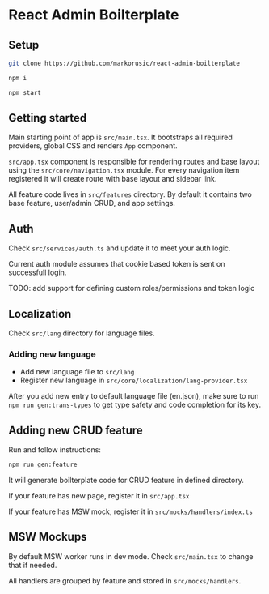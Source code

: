 # React Admin Boilterplate

## Setup

```sh
git clone https://github.com/markorusic/react-admin-boilterplate
```

```sh
npm i
```

```sh
npm start
```

## Getting started

Main starting point of app is ```src/main.tsx```. It bootstraps all required providers, global CSS and renders ```App``` component.

```src/app.tsx``` component is responsible for rendering routes and base layout using the ```src/core/navigation.tsx``` module. For every navigation item registered it will create route with base layout and sidebar link. 

All feature code lives in ```src/features``` directory. By default it contains two base feature, user/admin CRUD, and app settings.

## Auth

Check ```src/services/auth.ts``` and update it to meet your auth logic.

Current auth module assumes that cookie based token is sent on successfull login.

TODO: add support for defining custom roles/permissions and token logic

## Localization

Check ```src/lang``` directory for language files.

### Adding new language

* Add new language file to ```src/lang```
* Register new language in ```src/core/localization/lang-provider.tsx```


After you add new entry to default language file (en.json), make sure to run ```npm run gen:trans-types``` to get type safety and code completion for its key.

## Adding new CRUD feature

Run and follow instructions:
```sh
npm run gen:feature
```

It will generate boilterplate code for CRUD feature in defined directory.

If your feature has new page, register it in ```src/app.tsx```

If your feature has MSW mock, register it in ```src/mocks/handlers/index.ts```

## MSW Mockups

By default MSW worker runs in dev mode. Check ```src/main.tsx``` to change that if needed.

All handlers are grouped by feature and stored in ```src/mocks/handlers```.
